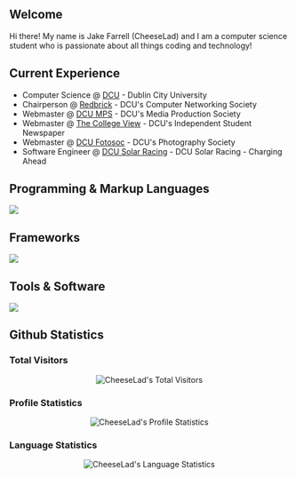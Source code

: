 ## Welcome

Hi there! My name is Jake Farrell (CheeseLad) and I am a computer science student who is passionate about all things coding and technology!

## Current Experience
- Computer Science @ <a href="https://dcu.ie">DCU</a> - Dublin City University
- Chairperson @ <a href="https://redbrick.dcu.ie">Redbrick</a> - DCU's Computer Networking Society
- Webmaster @ <a href="https://dcumps.ie">DCU MPS</a> - DCU's Media Production Society
- Webmaster @ <a href="https://thecollegeview.ie">The College View</a> - DCU's Independent Student Newspaper
- Webmaster @ <a href="https://dcufotosoc.jakefarrell.ie">DCU Fotosoc</a> - DCU's Photography Society
- Software Engineer @ <a href="https://solarracing.ie">DCU Solar Racing</a> - DCU Solar Racing - Charging Ahead


## Programming & Markup Languages

<p align="left">
  <a href="https://skillicons.dev">
    <img src="https://skillicons.dev/icons?i=bash,c,css,html,java,js,md,mysql,py,r,sqlite" />
  </a>
</p>


## Frameworks

<p align="left">
  <a href="https://skillicons.dev">
    <img src="https://skillicons.dev/icons?i=bootstrap,react,svelte,tailwind,materialui,wordpress,django,flask" />
  </a>
</p>

## Tools & Software

<p align="left">
  <a href="https://skillicons.dev">
    <img src="https://skillicons.dev/icons?i=cloudflare,docker,git,githubactions,linux,nginx,npm,obsidian,vscode" />
  </a>
</p>

## Github Statistics

### Total Visitors

<p align="center"><img src="https://profile-counter.glitch.me/{CheeseLad}/count.svg" alt="CheeseLad's Total Visitors" /></p>

### Profile Statistics

<p align="center"><img src="https://github-readme-stats.vercel.app/api?username=CheeseLad&show_icons=true&theme=dark" alt="CheeseLad's Profile Statistics" align="center" /></p>

### Language Statistics

<p align="center"><img align="center" src="https://github-readme-stats.vercel.app/api/top-langs?username=cheeselad&show_icons=true&locale=en&text_color=ffffff&layout=compact&theme=dark" alt="CheeseLad's Language Statistics" bg_color=#808080/></p>


<!---
CheeseLad/CheeseLad is a ✨ special ✨ repository because its `README.md` (this file) appears on your GitHub profile.
You can click the Preview link to take a look at your changes.
--->
